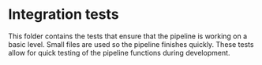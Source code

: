 # Integration tests

This folder contains the tests that ensure that the pipeline is working on a
basic level. Small files are used so the pipeline finishes quickly. These tests
allow for quick testing of the pipeline functions during development.
